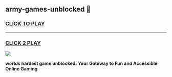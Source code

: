
## army-games-unblocked 👋
<h3>
<a href="https://premium.freeplayer.one?title=army-games-unblocked&ref=14F">CLICK TO PLAY</a></h3>
<hr>

<h3>
<a href="https://premium.freeplayer.one?title=army-games-unblocked&ref=14F">CLICK 2 PLAY</a>
  
</h3>

<a href="https://premium.freeplayer.one?title=army-games-unblocked&ref=12F/"><img src="https://clearcache.store/games.png"></a>


**worlds hardest game unblocked: Your Gateway to Fun and Accessible Online Gaming**
